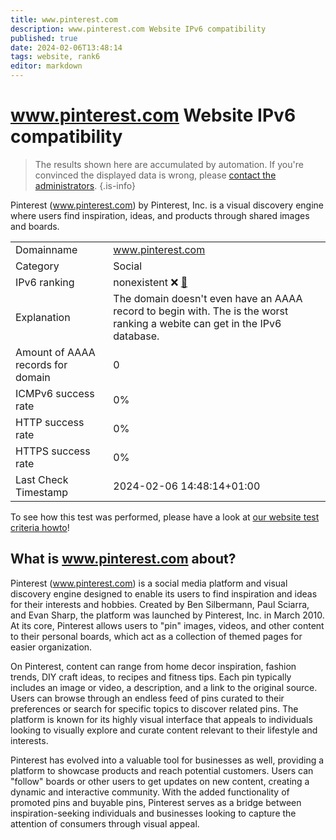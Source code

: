 ```yaml
---
title: www.pinterest.com
description: www.pinterest.com Website IPv6 compatibility
published: true
date: 2024-02-06T13:48:14
tags: website, rank6
editor: markdown
---
```


# www.pinterest.com Website IPv6 compatibility

> The results shown here are accumulated by automation. If you're convinced the displayed data is wrong, please [contact the administrators](/howto/chat). 
{.is-info}

Pinterest (www.pinterest.com) by Pinterest, Inc. is a visual discovery engine where users find inspiration, ideas, and products through shared images and boards.


|   |   |
| - | - |
| Domainname | www.pinterest.com
| Category | Social |
| IPv6 ranking | nonexistent :x: [🔗](/howto/ranking) |
| Explanation | The domain doesn't even have an AAAA record to begin with. The is the worst ranking a webite can get in the IPv6 database. |
| Amount of AAAA records for domain | 0 |
| ICMPv6 success rate | 0%|
| HTTP success rate | 0% |
| HTTPS success rate | 0% |
| Last Check Timestamp | 2024-02-06 14:48:14+01:00 |

To see how this test was performed, please have a look at [our website test criteria howto](/howto/testcriteria/website)!


## What is www.pinterest.com about?
Pinterest (www.pinterest.com) is a social media platform and visual discovery engine designed to enable its users to find inspiration and ideas for their interests and hobbies. Created by Ben Silbermann, Paul Sciarra, and Evan Sharp, the platform was launched by Pinterest, Inc. in March 2010. At its core, Pinterest allows users to "pin" images, videos, and other content to their personal boards, which act as a collection of themed pages for easier organization.

On Pinterest, content can range from home decor inspiration, fashion trends, DIY craft ideas, to recipes and fitness tips. Each pin typically includes an image or video, a description, and a link to the original source. Users can browse through an endless feed of pins curated to their preferences or search for specific topics to discover related pins. The platform is known for its highly visual interface that appeals to individuals looking to visually explore and curate content relevant to their lifestyle and interests.

Pinterest has evolved into a valuable tool for businesses as well, providing a platform to showcase products and reach potential customers. Users can "follow" boards or other users to get updates on new content, creating a dynamic and interactive community. With the added functionality of promoted pins and buyable pins, Pinterest serves as a bridge between inspiration-seeking individuals and businesses looking to capture the attention of consumers through visual appeal.


